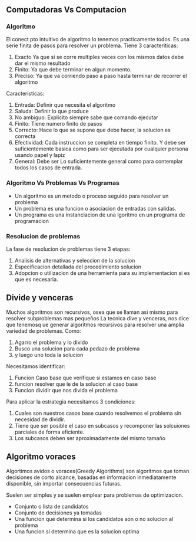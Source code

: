 #

## Computadoras Vs Computacion

### Algoritmo
El conect
pto intuitivo de algoritmo lo tenemos practicamente todos.
Es una serie finita de pasos para resolver un problema.
Tiene 3 caracteriticas:
1. Exacto Ya que si se corre multiples veces con los mismos datos debe dar el mismo resultado
2. Finito: Ya que debe terminar en algun momento.
3. Preciso: Ya que va corriendo paso a paso hasta terminar de recorrer el algoritmo

Caracteristicas:
1. Entrada: Definir que necesita el algoritmo
2. Saluda: Definir lo que produce
3. No ambiguo: Explicito siempre sabe que comando ejecutar
4. Finito: Tiene numero finito de pasos
5. Correcto: Hace lo que se supone que debe hacer, la solucion es correcta
6. Efectividad: Cada instruccion se completa en tiempo finito. Y debe ser suficientemente basica como para ser ejecutada por cualquier persona usando papel y lapiz
7. General: Debe ser Lo suficientemente general como para contemplar todos los casos de entrada.

### Algoritmo Vs Problemas Vs Programas
- Un algoritmo es un metodo o proceso seguido para resolver un problema
- Un problema es una funcion o asociacion de entradas con salidas.
- Un programa es una instanciacion de una lgoritmo en un programa de programacion

### Resolucion de problemas
La fase de resolucion de problemas tiene 3 etapas:
1. Analisis de alternativas y seleccion de la solucion
2. Especificacion detallada del procedimiento solucion
3. Adopcion o utilizacion de una herramienta para su implementacion si es que es necesaria.

## Divide y venceras
Muchos algoritmos son recursivos, osea que se llaman asi mismo para resolver subproblemas mas pequeños
La tecnica dive y venceras, nos dice que tenemosq ue generar algoritmos recursivos para resolver una amplia variedad de problemas.
Como:
1. Agarro el problema y lo divido
2. Busco una solucion para cada pedazo de problema
3. y luego uno toda la solucion


Necesitamos identificar:
1. Funcion Caso base que verifique si estamos en caso base
2. funcion resolver que le de la solucion al caso base
3. Funcion dividir que nos divida el problema

Para aplicar la estrategia necesitamos 3 condiciones:
1. Cuales son nuestros casos base cuando resolvemos el problema sin necesidad de dividir.
2. Tiene que ser posible el caso en subcasos y recomponer las solcuiones parciales de forma eficiente.
3. Los subcasos deben ser aproximadamente del mismo tamaño

## Algoritmo voraces
Algortimos avidos o voraces(Greedy Algorithms) son algoritmos que toman decisiones de corto alcance,
basadas en informacion inmediatamente disponible, sin importar consecuencias futuras.

Suelen ser simples y se suelen emplear para problemas de optimizacion.
- Conjunto o lista de candidatos
- Conjunto de decisiones ya tomadas
- Una funcion que determina si los candidatos son o no solucion al problema
- Una funcion si determina que es la solucion optima

